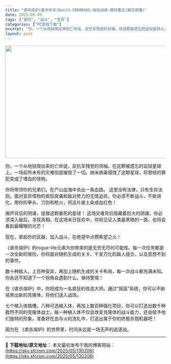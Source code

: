 ```yaml
---
title: "虐杀熔炉|豪华中文|Build.19098965-熔血战魂-破狱重生|解压即撸|"
date: 2025-05-05
tags: ["冒险", "战斗", "生存"]
categories: ["PC游戏下载"]
excerpt: "你，一个从地狱爬出来的亡命徒，反抗军残党的领袖。在这颗被遗忘的监狱星球上，一场前所未有的灾难彻底摧毁了一切。纳米病毒侵蚀了这颗星球，将曾经的罪犯变成了嗜血的怪物。 你将带领你的兄弟们，在尸山血海中杀出一条血路。 这里没有法律，只有生存法则。面对变异怪物的疯狂突袭和敌对势力的无情追杀，你必须不断战斗，&hellip;"
layout: post
---
```


<img class="aligncenter size-full wp-image-130184" src="https://sky.sfcrom.com/wp-content/uploads/2025/05/2025050503325532.webp" alt="" width="616" height="353" />

你，一个从地狱爬出来的亡命徒，反抗军残党的领袖。在这颗被遗忘的监狱星球上，一场前所未有的灾难彻底摧毁了一切。纳米病毒侵蚀了这颗星球，将曾经的罪犯变成了嗜血的怪物。

你将带领你的兄弟们，在尸山血海中杀出一条血路。 这里没有法律，只有生存法则。面对变异怪物的疯狂突袭和敌对势力的无情追杀，你必须不断战斗，不断进化。用你的拳头、刀剑和枪火，将这片废土染成血红色！

揭开背后的阴谋，拯救这颗垂死的星球！ 这场灾难背后隐藏着巨大的阴谋，你必须深入敌后，寻找真相。在这场末日狂欢中，你将见证人类最黑暗的一面，也将会看到最耀眼的光芒！

现在，拿起你的武器，加入战斗，在绝望中点燃希望之火！

《虐杀熔炉》的rogue-lite元素为你带来的是无穷无尽的可能性。每一次任务都是一次全新的冒险，你将面对随机生成的关卡、千变万化的敌人组合，以及意想不到的事件。

数十种敌人，上百种变异，再加上随机生成的关卡布局，每一次战斗都充满未知。 你永远不知道下一个拐角会遇到什么，保持警惕！

在《虐杀熔炉》中，你将成为一名疯狂的改造大师。通过“摇篮”系统，你可以不断培育出新的克隆体，将他们送入战场。

七个植入体插槽，八种可选植入体，再加上数百种强化项目，你可以打造出数千种截然不同的克隆体战士。每一种植入体不仅会改变克隆体的战斗能力，还会赋予他们独特的形象。准备好在血与火的洗礼中，打造出属于你的终极杀戮机器吧！

因为在 《虐杀熔炉》的世界里，时间永远是一场无声的追逐战。

---
📖 **下载地址/原文地址：** 本文最初发布于我的博客网站：[https://sky.sfcrom.com/2025/05/130206](https://sky.sfcrom.com/2025/05/130206)
